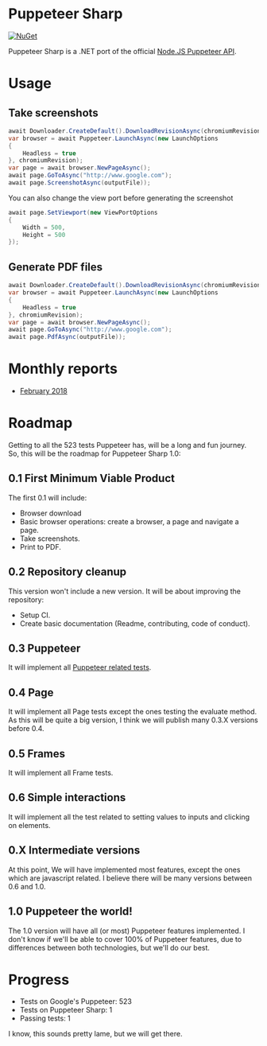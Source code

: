 # Puppeteer Sharp

[![NuGet](https://img.shields.io/nuget/v/PuppeteerSharp.svg?style=flat-square&label=nuget&colorB=green)](NugetUrl)

[NugetUrl]: https://www.nuget.org/packages/PuppeteerSharp/

Puppeteer Sharp is a .NET port of the official [Node.JS Puppeteer API](https://github.com/GoogleChrome/puppeteer). 

# Usage

## Take screenshots

```cs
await Downloader.CreateDefault().DownloadRevisionAsync(chromiumRevision);
var browser = await Puppeteer.LaunchAsync(new LaunchOptions
{
    Headless = true
}, chromiumRevision);
var page = await browser.NewPageAsync();
await page.GoToAsync("http://www.google.com");
await page.ScreenshotAsync(outputFile));
```

You can also change the view port before generating the screenshot


```cs
await page.SetViewport(new ViewPortOptions
{
    Width = 500,
    Height = 500
});
```


## Generate PDF files

```cs
await Downloader.CreateDefault().DownloadRevisionAsync(chromiumRevision);
var browser = await Puppeteer.LaunchAsync(new LaunchOptions
{
    Headless = true
}, chromiumRevision);
var page = await browser.NewPageAsync();
await page.GoToAsync("http://www.google.com");
await page.PdfAsync(outputFile));
```

# Monthly reports

 * [February 2018](http://www.hardkoded.com/blogs/puppeteer-sharp-monthly-february-2018)

# Roadmap
Getting to all the 523 tests Puppeteer has, will be a long and fun journey. So, this will be the roadmap for Puppeteer Sharp 1.0:

## 0.1 First Minimum Viable Product
The first 0.1 will include:
* Browser download
* Basic browser operations: create a browser, a page and navigate a page.
* Take screenshots.
* Print to PDF.

## 0.2 Repository cleanup
This version won't include a new version. It will be about improving the repository:

* Setup CI.
* Create basic documentation (Readme, contributing, code of conduct).

## 0.3 Puppeteer
It will implement all [Puppeteer related tests](https://github.com/GoogleChrome/puppeteer/blob/master/test/test.js#L108).

## 0.4 Page
It will implement all Page tests except the ones testing the evaluate method.
As this will be quite a big version, I think we will publish many 0.3.X versions before 0.4.

## 0.5 Frames
It will implement all Frame tests.

## 0.6 Simple interactions
It will implement all the test related to setting values to inputs and clicking on elements.

## 0.X Intermediate versions
At this point, We will have implemented most features, except the ones which are javascript related.
I believe there will be many versions between 0.6 and 1.0.

## 1.0 Puppeteer the world!
The 1.0 version will have all (or most) Puppeteer features implemented. I don't know if we'll be able to cover 100% of Puppeteer features, due to differences between both technologies, but we'll do our best.

# Progress

* Tests on Google's Puppeteer: 523
* Tests on Puppeteer Sharp: 1
* Passing tests: 1

I know, this sounds pretty lame, but we will get there.
